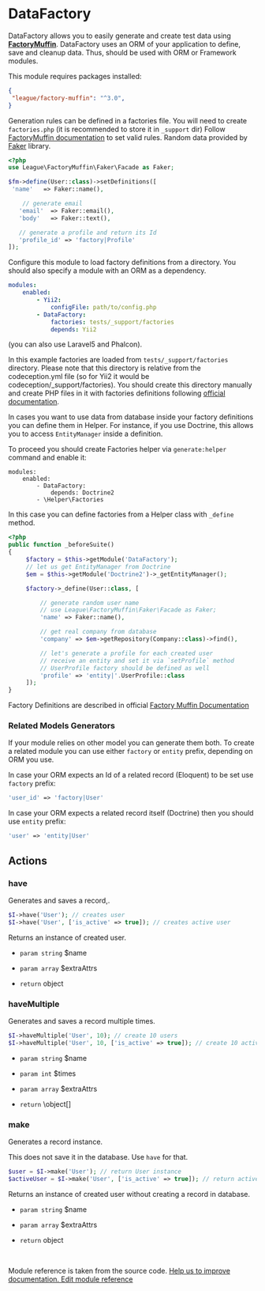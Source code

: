 # DataFactory


DataFactory allows you to easily generate and create test data using [**FactoryMuffin**](https://github.com/thephpleague/factory-muffin).
DataFactory uses an ORM of your application to define, save and cleanup data. Thus, should be used with ORM or Framework modules.

This module requires packages installed:

```json
{
 "league/factory-muffin": "^3.0",
}
```

Generation rules can be defined in a factories file. You will need to create `factories.php` (it is recommended to store it in `_support` dir)
Follow [FactoryMuffin documentation](https://github.com/thephpleague/factory-muffin) to set valid rules.
Random data provided by [Faker](https://github.com/fzaninotto/Faker) library.

```php
<?php
use League\FactoryMuffin\Faker\Facade as Faker;

$fm->define(User::class)->setDefinitions([
 'name'   => Faker::name(),

    // generate email
   'email'  => Faker::email(),
   'body'   => Faker::text(),

   // generate a profile and return its Id
   'profile_id' => 'factory|Profile'
]);
```

Configure this module to load factory definitions from a directory.
You should also specify a module with an ORM as a dependency.

```yaml
modules:
    enabled:
        - Yii2:
            configFile: path/to/config.php
        - DataFactory:
            factories: tests/_support/factories
            depends: Yii2
```

(you can also use Laravel5 and Phalcon).

In this example factories are loaded from `tests/_support/factories` directory. Please note that this directory is relative from the codeception.yml file (so for Yii2 it would be codeception/_support/factories).
You should create this directory manually and create PHP files in it with factories definitions following [official documentation](https://github.com/thephpleague/factory-muffin#usage).

In cases you want to use data from database inside your factory definitions you can define them in Helper.
For instance, if you use Doctrine, this allows you to access `EntityManager` inside a definition.

To proceed you should create Factories helper via `generate:helper` command and enable it:

```
modules:
    enabled:
        - DataFactory:
            depends: Doctrine2
        - \Helper\Factories

```

In this case you can define factories from a Helper class with `_define` method.

```php
<?php
public function _beforeSuite()
{
     $factory = $this->getModule('DataFactory');
     // let us get EntityManager from Doctrine
     $em = $this->getModule('Doctrine2')->_getEntityManager();

     $factory->_define(User::class, [

         // generate random user name
         // use League\FactoryMuffin\Faker\Facade as Faker;
         'name' => Faker::name(),

         // get real company from database
         'company' => $em->getRepository(Company::class)->find(),

         // let's generate a profile for each created user
         // receive an entity and set it via `setProfile` method
         // UserProfile factory should be defined as well
         'profile' => 'entity|'.UserProfile::class
     ]);
}
```

Factory Definitions are described in official [Factory Muffin Documentation](https://github.com/thephpleague/factory-muffin)

### Related Models Generators

If your module relies on other model you can generate them both.
To create a related module you can use either `factory` or `entity` prefix, depending on ORM you use.

In case your ORM expects an Id of a related record (Eloquent) to be set use `factory` prefix:

```php
'user_id' => 'factory|User'
```

In case your ORM expects a related record itself (Doctrine) then you should use `entity` prefix:

```php
'user' => 'entity|User'
```

## Actions

### have
 
Generates and saves a record,.

```php
$I->have('User'); // creates user
$I->have('User', ['is_active' => true]); // creates active user
```

Returns an instance of created user.

 * `param string` $name
 * `param array` $extraAttrs

 * `return` object


### haveMultiple
 
Generates and saves a record multiple times.

```php
$I->haveMultiple('User', 10); // create 10 users
$I->haveMultiple('User', 10, ['is_active' => true]); // create 10 active users
```

 * `param string` $name
 * `param int` $times
 * `param array` $extraAttrs

 * `return` \object[]


### make
 
Generates a record instance.

This does not save it in the database. Use `have` for that.

```php
$user = $I->make('User'); // return User instance
$activeUser = $I->make('User', ['is_active' => true]); // return active user instance
```

Returns an instance of created user without creating a record in database.

 * `param string` $name
 * `param array` $extraAttrs

 * `return` object

<p>&nbsp;</p><div class="alert alert-warning">Module reference is taken from the source code. <a href="https://github.com/Codeception/Codeception/tree/2.3/src/Codeception/Module/DataFactory.php">Help us to improve documentation. Edit module reference</a></div>
